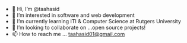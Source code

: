 - 👋 Hi, I’m @taahasid
- 👀 I’m interested in software and web development
- 🌱 I’m currently learning ITI & Computer Science at Rutgers University
- 💞️ I’m looking to collaborate on ...open source projects!
- 📫 How to reach me ... taahasid01@gmail.com

<!---
taahasid/taahasid is a ✨ special ✨ repository because its `README.md` (this file) appears on your GitHub profile.
You can click the Preview link to take a look at your changes.
--->
